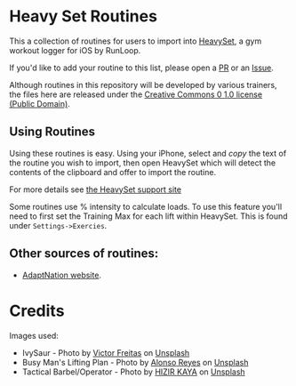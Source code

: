 # Heavy Set Routines
This a collection of routines for users to import into [HeavySet](https://www.runloop.com/heavyset-gym-workout-log-for-iphone), a gym workout logger for iOS by RunLoop.

If you'd like to add your routine to this list, please open a [PR](https://github.com/funkydan2/HeavySetRoutines/pull/new/master) or an [Issue](https://github.com/funkydan2/HeavySetRoutines/issues/new).

Although routines in this repository will be developed by various trainers, the files here are released under the [Creative Commons 0 1.0 license (Public Domain)](LICENSE.txt).

## Using Routines

Using these routines is easy. Using your iPhone, select and *copy* the text of the routine you wish to import, then open HeavySet which will detect the contents of the clipboard and offer to import the routine.

For more details see [the HeavySet support site](https://intercom.help/runloop/en/articles/3385832-import-and-export-routines-as-plain-text)

Some routines use % intensity to calculate loads. To use this feature you'll need to first set the Training Max for each lift within HeavySet. This is found under `Settings->Exercies`.

## Other sources of routines:

*  [AdaptNation website](https://adapnation.io/micro-blogs/hyperworkouts/).

# Credits
Images used:

* IvySaur - Photo by [Victor Freitas](https://unsplash.com/@victorfreitas?utm_source=unsplash&utm_medium=referral&utm_content=creditCopyText) on [Unsplash](https://unsplash.com/s/photos/barbell?utm_source=unsplash&utm_medium=referral&utm_content=creditCopyText)
* Busy Man's Lifting Plan - Photo by [Alonso Reyes](https://unsplash.com/@alonsoreyes?utm_source=unsplash&utm_medium=referral&utm_content=creditCopyText) on [Unsplash](https://unsplash.com/s/photos/busy-fit?utm_source=unsplash&utm_medium=referral&utm_content=creditCopyText)
* Tactical Barbel/Operator - Photo by [HIZIR KAYA](https://unsplash.com/@santoelia?utm_source=unsplash&utm_medium=referral&utm_content=creditCopyText) on [Unsplash](https://unsplash.com/s/photos/operator?utm_source=unsplash&utm_medium=referral&utm_content=creditCopyText)

